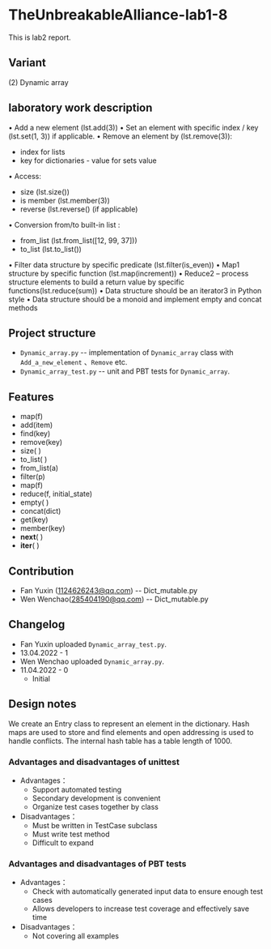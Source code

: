 # TheUnbreakableAlliance-lab1-8

This is lab2 report.

## Variant

(2) Dynamic array

## laboratory work description

• Add a new element  (lst.add(3))
• Set an element with specific index / key (lst.set(1, 3)) if applicable.
• Remove an element by (lst.remove(3)):

- index for lists
- key for dictionaries - value for sets value

• Access:

- size (lst.size())
- is member (lst.member(3))
- reverse (lst.reverse() (if applicable)

• Conversion from/to built-in list :

- from_list (lst.from_list([12, 99, 37]))
- to_list (lst.to_list())

• Filter data structure by specific predicate (lst.filter(is_even))
• Map1 structure by specific function (lst.map(increment))
• Reduce2 – process structure elements to build a return value by specific functions(lst.reduce(sum))
• Data structure should be an iterator3 in Python style
• Data structure should be a monoid and implement empty and concat methods

## Project structure

- `Dynamic_array.py` -- implementation of `Dynamic_array` 
class with `Add_a_new_element` 、`Remove` etc.
- `Dynamic_array_test.py` -- unit and PBT tests for `Dynamic_array`.

## Features

- map(f)
- add(item)
- find(key)
- remove(key)
- size( )
- to_list( )
- from_list(a)
- filter(p)
- map(f)
- reduce(f, initial_state)
- empty( )
- concat(dict)
- get(key)
- member(key)
- __next__( )
- __iter__( )

## Contribution

- Fan Yuxin (1124626243@qq.com) -- Dict_mutable.py
- Wen Wenchao(285404190@qq.com) -- Dict_mutable.py

## Changelog

- Fan Yuxin uploaded `Dynamic_array_test.py`.
- 13.04.2022 - 1
- Wen Wenchao uploaded `Dynamic_array.py`.
- 11.04.2022 - 0
  - Initial

## Design notes

We create an Entry class to represent an element in the dictionary.
Hash maps are used to store and find elements and open addressing
is used to handle conflicts. The internal hash table has a table length of 1000.

### Advantages and disadvantages of unittest

- Advantages：
  - Support automated testing
  - Secondary development is convenient
  - Organize test cases together by class
- Disadvantages：
  - Must be written in TestCase subclass
  - Must write test method
  - Difficult to expand

### Advantages and disadvantages of PBT tests

- Advantages：
  - Check with automatically generated input data to ensure enough test cases
  - Allows developers to increase test coverage and effectively save time
- Disadvantages：
  - Not covering all examples
